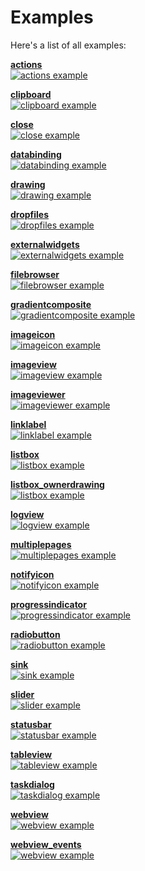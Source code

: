 # Examples

Here's a list of all examples:

[**actions**<br>![actions example](actions/image.png)](actions/README.md)


[**clipboard**<br>![clipboard example](clipboard/image.png)](clipboard/README.md)

[**close**<br>![close example](close/image.png)](close/README.md)

[**databinding**<br>![databinding example](databinding/image.png)](databinding/README.md)

[**drawing**<br>![drawing example](drawing/image.png)](drawing/README.md)

[**dropfiles**<br>![dropfiles example](dropfiles/image.png)](dropfiles/README.md)

[**externalwidgets**<br>![externalwidgets example](externalwidgets/image.png)](externalwidgets/README.md)

[**filebrowser**<br>![filebrowser example](filebrowser/image.png)](filebrowser/README.md)

[**gradientcomposite**<br>![gradientcomposite example](gradientcomposite/image.png)](gradientcomposite/README.md)

[**imageicon**<br>![imageicon example](imageicon/image.png)](imageicon/README.md)

[**imageview**<br>![imageview example](imageview/image.png)](imageview/README.md)

[**imageviewer**<br>![imageviewer example](imageviewer/image.png)](imageviewer/README.md)

[**linklabel**<br>![linklabel example](linklabel/image.png)](linklabel/README.md)

[**listbox**<br>![listbox example](listbox/image.png)](listbox/README.md)

[**listbox_ownerdrawing**<br>![listbox example](listbox/image.png)](listbox/README.md)

[**logview**<br>![logview example](logview/image.png)](logview/README.md)

[**multiplepages**<br>![multiplepages example](multiplepages/image.png)](multiplepages/README.md)

[**notifyicon**<br>![notifyicon example](notifyicon/image.png)](notifyicon/README.md)

[**progressindicator**<br>![progressindicator example](progressindicator/image.png)](progressindicator/README.md)

[**radiobutton**<br>![radiobutton example](radiobutton/image.png)](radiobutton/README.md)

[**sink**<br>![sink example](sink/image.png)](sink/README.md)

[**slider**<br>![slider example](slider/image.png)](slider/README.md)

[**statusbar**<br>![statusbar example](statusbar/image.png)](statusbar/README.md)

[**tableview**<br>![tableview example](tableview/image.png)](tableview/README.md)

[**taskdialog**<br>![taskdialog example](taskdialog/image.png)](taskdialog/README.md)

[**webview**<br>![webview example](webview/image.png)](webview/README.md)

[**webview_events**<br>![webview example](webview/image.png)](webview/README.md)

